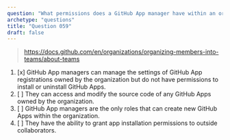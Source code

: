 ```yaml
---
question: "What permissions does a GitHub App manager have within an organization?"
archetype: "questions"
title: "Question 059"
draft: false
---
```


> https://docs.github.com/en/organizations/organizing-members-into-teams/about-teams
1. [x] GitHub App managers can manage the settings of GitHub App registrations owned by the organization but do not have permissions to install or uninstall GitHub Apps.
1. [ ] They can access and modify the source code of any GitHub Apps owned by the organization.
1. [ ] GitHub App managers are the only roles that can create new GitHub Apps within the organization.
1. [ ] They have the ability to grant app installation permissions to outside collaborators.
